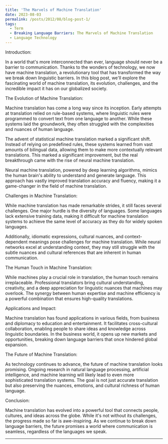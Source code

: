 ```yaml
---
title: 'The Marvels of Machine Translation'
date: 2023-08-03
permalink: /posts/2012/08/blog-post-1/
tags:
  - Term
  - Breaking Language Barriers: The Marvels of Machine Translation
  - Language Technology
---
```

Introduction:

In a world that's more interconnected than ever, language should never be a barrier to communication. Thanks to the wonders of technology, we now have machine translation, a revolutionary tool that has transformed the way we break down linguistic barriers. In this blog post, we'll explore the fascinating world of machine translation, its evolution, challenges, and the incredible impact it has on our globalized society.

The Evolution of Machine Translation:

Machine translation has come a long way since its inception. Early attempts at translation relied on rule-based systems, where linguistic rules were programmed to convert text from one language to another. While these systems laid the groundwork, they often struggled with the complexities and nuances of human language.

The advent of statistical machine translation marked a significant shift. Instead of relying on predefined rules, these systems learned from vast amounts of bilingual data, allowing them to make more contextually relevant translations. This marked a significant improvement, but the real breakthrough came with the rise of neural machine translation.

Neural machine translation, powered by deep learning algorithms, mimics the human brain's ability to understand and generate language. This approach has vastly improved translation accuracy and fluency, making it a game-changer in the field of machine translation.

Challenges in Machine Translation:

While machine translation has made remarkable strides, it still faces several challenges. One major hurdle is the diversity of languages. Some languages lack extensive training data, making it difficult for machine translation systems to achieve the same level of accuracy as they do for widely spoken languages.

Additionally, idiomatic expressions, cultural nuances, and context-dependent meanings pose challenges for machine translation. While neural networks excel at understanding context, they may still struggle with the subtle nuances and cultural references that are inherent in human communication.

The Human Touch in Machine Translation:

While machines play a crucial role in translation, the human touch remains irreplaceable. Professional translators bring cultural understanding, creativity, and a deep appreciation for linguistic nuances that machines may overlook. The synergy between human expertise and machine efficiency is a powerful combination that ensures high-quality translations.

Applications and Impact:

Machine translation has found applications in various fields, from business and diplomacy to education and entertainment. It facilitates cross-cultural collaboration, enabling people to share ideas and knowledge across linguistic boundaries. In the business world, it opens up new markets and opportunities, breaking down language barriers that once hindered global expansion.

The Future of Machine Translation:

As technology continues to advance, the future of machine translation looks promising. Ongoing research in natural language processing, artificial intelligence, and machine learning will likely lead to even more sophisticated translation systems. The goal is not just accurate translation but also preserving the nuances, emotions, and cultural richness of human language.

Conclusion:

Machine translation has evolved into a powerful tool that connects people, cultures, and ideas across the globe. While it's not without its challenges, the progress made so far is awe-inspiring. As we continue to break down language barriers, the future promises a world where communication is seamless, regardless of the languages we speak.

------
